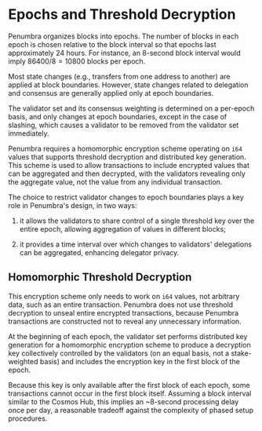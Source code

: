 # Epochs and Threshold Decryption

Penumbra organizes blocks into epochs.  The number of blocks in each epoch is
chosen relative to the block interval so that epochs last approximately 24
hours.  For instance, an 8-second block interval would imply $86400/8 =
10800$ blocks per epoch.

Most state changes (e.g., transfers from one address to another) are applied
at block boundaries.  However, state changes related to delegation and
consensus are generally applied only at epoch boundaries.

The validator set and its consensus weighting is determined on a per-epoch
basis, and only changes at epoch boundaries, except in the case of slashing,
which causes a validator to be removed from the validator set immediately.

Penumbra requires a homomorphic encryption scheme operating on `i64` values
that supports threshold decryption and distributed key generation.  This
scheme is used to allow transactions to include encrypted values that can be
aggregated and then decrypted, with the validators revealing only
the aggregate value, not the value from any individual transaction.

The choice to restrict validator changes to epoch boundaries plays a key role
in Penumbra's design, in two ways:

1.  it allows the validators to share control of a single threshold key over
the entire epoch, allowing aggregation of values in different blocks;

2.  it provides a time interval over which changes to validators' delegations
can be aggregated, enhancing delegator privacy.

## Homomorphic Threshold Decryption

This encryption scheme only needs to work on `i64` values, not arbitrary
data, such as an entire transaction.  Penumbra does not use threshold
decryption to unseal entire encrypted transactions, because Penumbra
transactions are constructed not to reveal any unnecessary information.

At the beginning of each epoch, the validator set performs distributed key
generation for a homomorphic encryption scheme to produce a decryption key
collectively controlled by the validators (on an equal basis, not a
stake-weighted basis) and includes the encryption key in the first block of
the epoch.

Because this key is only available after the first block of each epoch, some
transactions cannot occur in the first block itself.  Assuming a block
interval similar to the Cosmos Hub, this implies an ~8-second processing
delay once per day, a reasonable tradeoff against the complexity of phased
setup procedures.
